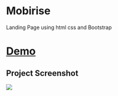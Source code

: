 # Mobirise
Landing Page using html css and Bootstrap

# [Demo](https://tahaalothman.github.io/Mobirise/)

## Project Screenshot
![](https://github.com/TahaAlothman/Mobirise/blob/main/screenshot.png)
